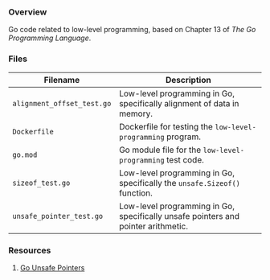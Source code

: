 ### Overview

Go code related to low-level programming, based on Chapter 13 of *The Go Programming Language*.

### Files

| Filename                   | Description                                                                       |
|----------------------------|-----------------------------------------------------------------------------------|
| `alignment_offset_test.go` | Low-level programming in Go, specifically alignment of data in memory.            |
| `Dockerfile`               | Dockerfile for testing the `low-level-programming` program.                       |
| `go.mod`                   | Go module file for the `low-level-programming` test code.                         |
| `sizeof_test.go`           | Low-level programming in Go, specifically the `unsafe.Sizeof()` function.         |
| `unsafe_pointer_test.go`   | Low-level programming in Go, specifically unsafe pointers and pointer arithmetic. |

### Resources

1. [Go Unsafe Pointers](https://go101.org/article/unsafe.html)
